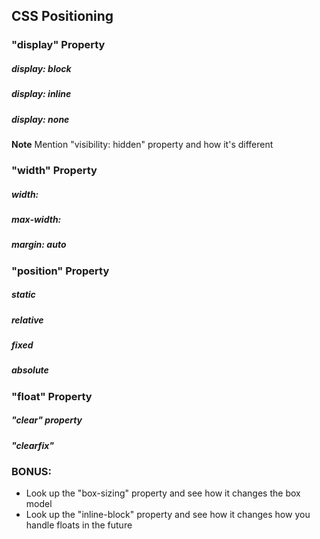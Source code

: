 ## CSS Positioning

### "display" Property

##### display: block

##### display: inline

##### display: none 

**Note** Mention "visibility: hidden" property and how it's different

### "width" Property

##### width: 

##### max-width:

##### margin: auto

### "position" Property

##### static

##### relative

##### fixed

##### absolute 

### "float" Property

##### "clear" property

##### "clearfix"


### BONUS: 
* Look up the "box-sizing" property and see how it changes the box model 
* Look up the "inline-block" property and see how it changes how you handle floats in the future



